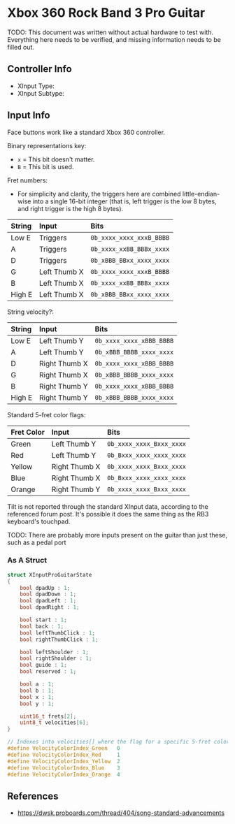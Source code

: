 # Xbox 360 Rock Band 3 Pro Guitar

TODO: This document was written without actual hardware to test with. Everything here needs to be verified, and missing information needs to be filled out. 

## Controller Info

- XInput Type: 
- XInput Subtype: 

## Input Info

Face buttons work like a standard Xbox 360 controller.

Binary representations key:

- `x` = This bit doesn't matter.
- `B` = This bit is used.

Fret numbers:

- For simplicity and clarity, the triggers here are combined little-endian-wise into a single 16-bit integer (that is, left trigger is the low 8 bytes, and right trigger is the high 8 bytes).

| String | Input         | Bits                     |
| :----- | :----         | :---                     |
| Low E  | Triggers      | `0b_xxxx_xxxx_xxxB_BBBB` |
| A      | Triggers      | `0b_xxxx_xxBB_BBBx_xxxx` |
| D      | Triggers      | `0b_xBBB_BBxx_xxxx_xxxx` |
| G      | Left Thumb X  | `0b_xxxx_xxxx_xxxB_BBBB` |
| B      | Left Thumb X  | `0b_xxxx_xxBB_BBBx_xxxx` |
| High E | Left Thumb X  | `0b_xBBB_BBxx_xxxx_xxxx` |

String velocity?:

| String | Input         | Bits                     |
| :----- | :----         | :---                     |
| Low E  | Left Thumb Y  | `0b_xxxx_xxxx_xBBB_BBBB` |
| A      | Left Thumb Y  | `0b_xBBB_BBBB_xxxx_xxxx` |
| D      | Right Thumb X | `0b_xxxx_xxxx_xBBB_BBBB` |
| G      | Right Thumb X | `0b_xBBB_BBBB_xxxx_xxxx` |
| B      | Right Thumb Y | `0b_xxxx_xxxx_xBBB_BBBB` |
| High E | Right Thumb Y | `0b_xBBB_BBBB_xxxx_xxxx` |

Standard 5-fret color flags:

| Fret Color | Input         | Bits                     |
| :--------- | :----         | :---                     |
| Green      | Left Thumb Y  | `0b_xxxx_xxxx_Bxxx_xxxx` |
| Red        | Left Thumb Y  | `0b_Bxxx_xxxx_xxxx_xxxx` |
| Yellow     | Right Thumb X | `0b_xxxx_xxxx_Bxxx_xxxx` |
| Blue       | Right Thumb X | `0b_Bxxx_xxxx_xxxx_xxxx` |
| Orange     | Right Thumb Y | `0b_xxxx_xxxx_Bxxx_xxxx` |

Tilt is not reported through the standard XInput data, according to the referenced forum post. It's possible it does the same thing as the RB3 keyboard's touchpad.

TODO: There are probably more inputs present on the guitar than just these, such as a pedal port 

### As A Struct

```c
struct XInputProGuitarState
{
    bool dpadUp : 1;
    bool dpadDown : 1;
    bool dpadLeft : 1;
    bool dpadRight : 1;

    bool start : 1;
    bool back : 1;
    bool leftThumbClick : 1;
    bool rightThumbClick : 1;

    bool leftShoulder : 1;
    bool rightShoulder : 1;
    bool guide : 1;
    bool reserved : 1;

    bool a : 1;
    bool b : 1;
    bool x : 1;
    bool y : 1;

    uint16_t frets[2];
    uint8_t velocities[6];
}

// Indexes into velocities[] where the flag for a specific 5-fret color can be found at the top-most bit
#define VelocityColorIndex_Green   0
#define VelocityColorIndex_Red     1
#define VelocityColorIndex_Yellow  2
#define VelocityColorIndex_Blue    3
#define VelocityColorIndex_Orange  4
```

## References

- https://dwsk.proboards.com/thread/404/song-standard-advancements
